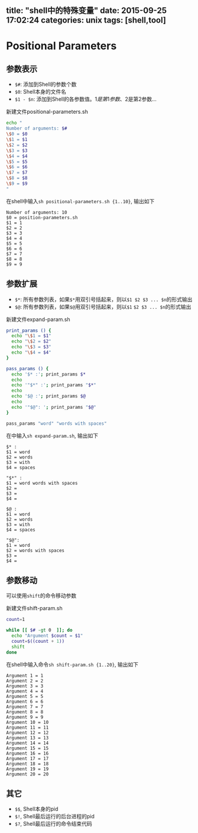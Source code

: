 title: "shell中的特殊变量"
date: 2015-09-25 17:02:24
categories: unix
tags: [shell,tool]
---

# Positional Parameters
## 参数表示
* `$#`: 添加到Shell的参数个数
* `$0`: Shell本身的文件名
* `$1 - $n`: 添加到Shell的各参数值。$1是第1参数、$2是第2参数...

新建文件positional-parameters.sh

``` sh
echo "
Number of arguments: $#
\$0 = $0
\$1 = $1
\$2 = $2
\$3 = $3
\$4 = $4
\$5 = $5
\$6 = $6
\$7 = $7
\$8 = $8
\$9 = $9
"
```

在shell中输入`sh positional-parameters.sh {1..10}`, 输出如下

``` plain
Number of arguments: 10
$0 = position-parameters.sh
$1 = 1
$2 = 2
$3 = 3
$4 = 4
$5 = 5
$6 = 6
$7 = 7
$8 = 8
$9 = 9
```

<!-- more -->
## 参数扩展
* `$*`: 所有参数列表，如果`$*`用双引号括起来，则以`$1 $2 $3 ... $n`的形式输出
* `$@`: 所有参数列表，如果`$@`用双引号括起来，则以`$1` `$2 $3 ... $n`的形式输出

新建文件expand-param.sh

``` sh
print_params () {
  echo "\$1 = $1"
  echo "\$2 = $2"
  echo "\$3 = $3"
  echo "\$4 = $4"
}

pass_params () {
  echo '$* :'; print_params $*
  echo
  echo '"$*" :'; print_params "$*"
  echo
  echo '$@ :'; print_params $@
  echo
  echo '"$@": '; print_params "$@"
}

pass_params "word" "words with spaces"
```

在中输入`sh expand-param.sh`, 输出如下
``` plain
$* :
$1 = word
$2 = words
$3 = with
$4 = spaces

"$*" :
$1 = word words with spaces
$2 =
$3 =
$4 =

$@ :
$1 = word
$2 = words
$3 = with
$4 = spaces

"$@":
$1 = word
$2 = words with spaces
$3 =
$4 =
```

## 参数移动
可以使用`shift`的命令移动参数

新建文件shift-param.sh

``` sh
count=1

while [[ $# -gt 0  ]]; do
  echo "Argument $count = $1"
  count=$((count + 1))
  shift
done
```
在shell中输入命令`sh shift-param.sh {1..20}`, 输出如下

``` plain
Argument 1 = 1
Argument 2 = 2
Argument 3 = 3
Argument 4 = 4
Argument 5 = 5
Argument 6 = 6
Argument 7 = 7
Argument 8 = 8
Argument 9 = 9
Argument 10 = 10
Argument 11 = 11
Argument 12 = 12
Argument 13 = 13
Argument 14 = 14
Argument 15 = 15
Argument 16 = 16
Argument 17 = 17
Argument 18 = 18
Argument 19 = 19
Argument 20 = 20
```
## 其它
* `$$`, Shell本身的pid
* `$!`, Shell最后运行的后台进程的pid
* `$?`, Shell最后运行的命令结束代码
